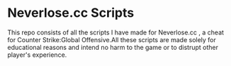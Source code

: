 # Neverlose.cc Scripts

This repo consists of all the scripts I have made for Neverlose.cc , a cheat for Counter Strike:Global Offensive.All these scripts are made solely for educational reasons and intend no harm to the game or to distrupt other player's experience.
